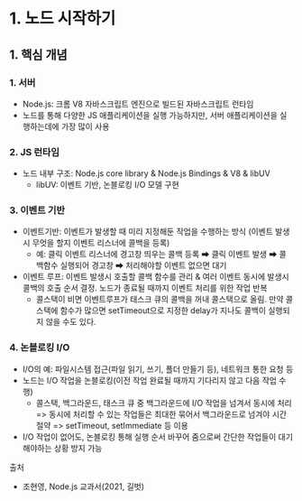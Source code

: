 # 1. 노드 시작하기
## 1. 핵심 개념
### 1. 서버
- Node.js: 크롬 V8 자바스크립트 엔진으로 빌드된 자바스크립트 런타임
- 노드를 통해 다양한 JS 애플리케이션을 실행 가능하지만, 서버 애플리케이션을 실행하는데에 가장 많이 사용

### 2. JS 런타임
- 노드 내부 구조: Node.js core library & Node.js Bindings & V8 & libUV
  - libUV: 이벤트 기반, 논블로킹 I/O 모델 구현

### 3. 이벤트 기반
- 이벤트기반: 이벤트가 발생할 때 미리 지정해둔 작업을 수행하는 방식 (이벤트 발생시 무엇을 할지 이벤트 리스너에 콜백을 등록)
  - 예: 클릭 이벤트 리스너에 경고창 띄우는 콜백 등록 ➡ 클릭 이벤트 발생 ➡ 콜백함수 실행되어 경고창 ➡ 처리해야할 이벤트 없으면 대기
- 이벤트 루프: 이벤트 발생시 호출할 콜백 함수를 관리 & 여러 이벤트 동시에 발생시 콜백의 호출 순서 결정. 노드가 종료될 때까지 이벤트 처리를 위한 작업 반복
  - 콜스택이 비면 이벤트루프가 태스크 큐의 콜백을 꺼내 콜스택으로 올림. 만약 콜스택에 함수가 많으면 setTimeout으로 지정한 delay가 지나도 콜백이 실행되지 않을 수도 있다.

### 4. 논블로킹 I/O
- I/O의 예: 파일시스템 접근(파일 읽기, 쓰기, 폴더 만들기 등), 네트워크 통한 요청 등
- 노드는 I/O 작업을 논블로킹(이전 작업 완료될 때까지 기다리지 않고 다음 작업 수행)
  - 콜스택, 백그라운드, 태스크 큐 중 백그라운드에 I/O 작업을 넘겨서 동시에 처리 => 동시에 처리할 수 있는 작업들은 최대한 묶어서 백그라운드로 넘겨야 시간 절약 => setTimeout, setImmediate 등 이용
- I/O 작업이 없어도, 논블로킹 통해 실행 순서 바꾸어 줌으로써 간단한 작업들이 대기해야하는 상황 방지 가능


출처
- 조현영, Node.js 교과서(2021, 길벗)